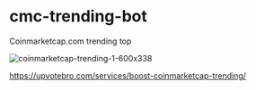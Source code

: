 # cmc-trending-bot

Coinmarketcap.com trending top

![coinmarketcap-trending-1-600x338](https://user-images.githubusercontent.com/112619158/190958183-671f3525-dd58-4a43-9276-6a44878977a6.jpg)


https://upvotebro.com/services/boost-coinmarketcap-trending/
